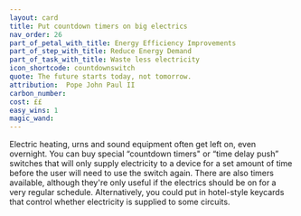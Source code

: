 ```yaml
---
layout: card
title: Put countdown timers on big electrics
nav_order: 26
part_of_petal_with_title: Energy Efficiency Improvements
part_of_step_with_title: Reduce Energy Demand
part_of_task_with_title: Waste less electricity
icon_shortcode: countdownswitch
quote: The future starts today, not tomorrow.
attribution:  Pope John Paul II
carbon_number: 
cost: ££
easy_wins: 1
magic_wand: 
---
```


<p>Electric heating, urns and sound equipment often get left on, even overnight. You can buy special “countdown timers" or  “time delay push” switches that will only supply electricity to a device for a set amount of time before the user will need to use the switch again.   There are also timers available, although they're only useful if the electrics should be on for a very regular schedule.   Alternatively, you could put in hotel-style keycards that control whether electricity is supplied to some circuits.</p> 
